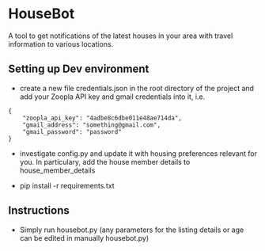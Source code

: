 # HouseBot

A tool to get notifications of the latest houses in your area with travel information to various locations.

## Setting up Dev environment
- create a new file credentials.json in the root directory of the project and add your Zoopla API key and gmail 
credentials into it, i.e.

```
{
    "zoopla_api_key": "4adbe8c6dbe011e48ae714da",
    "gmail_address": "something@gmail.com",
    "gmail_password": "password"
}
```

- investigate config.py and update it with housing preferences relevant for you. In particulary, add the house member
details to house_member_details

- pip install -r requirements.txt

## Instructions
- Simply run housebot.py (any parameters for the listing details or age can be edited in manually housebot.py)
